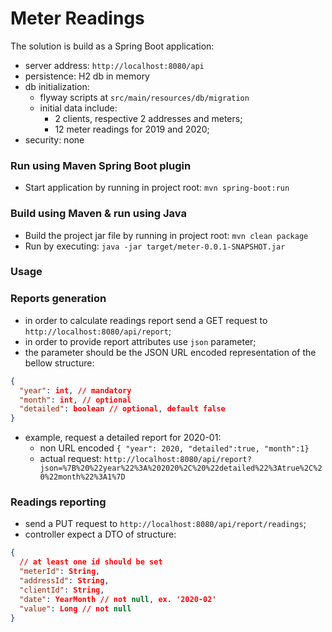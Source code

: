 # Meter Readings
The solution is build as a Spring Boot application:
* server address: `http://localhost:8080/api`
* persistence: H2 db in memory
* db initialization: 
  * flyway scripts at `src/main/resources/db/migration`
  * initial data include:
    * 2 clients, respective 2 addresses and meters;
    * 12 meter readings for 2019 and 2020;
* security: none

### Run using Maven Spring Boot plugin
* Start application by running in project root: `mvn spring-boot:run`

### Build using Maven & run using Java 
* Build the project jar file by running in project root: `mvn clean package`
* Run by executing: `java -jar target/meter-0.0.1-SNAPSHOT.jar`

### Usage
### Reports generation
* in order to calculate readings report send a GET request to 
  `http://localhost:8080/api/report`;
* in order to provide report attributes use `json` parameter;
* the parameter should be the JSON URL encoded representation of the bellow structure:
```json
{
  "year": int, // mandatory
  "month": int, // optional
  "detailed": boolean // optional, default false
}
```
* example, request a detailed report for 2020-01: 
  * non URL encoded `{ "year": 2020, "detailed":true, "month":1}`
  * actual request: `http://localhost:8080/api/report?json=%7B%20%22year%22%3A%202020%2C%20%22detailed%22%3Atrue%2C%20%22month%22%3A1%7D`

### Readings reporting
* send a PUT request to `http://localhost:8080/api/report/readings`;
* controller expect a DTO of structure:

```json
{
  // at least one id should be set
  "meterId": String,
  "addressId": String,
  "clientId": String, 
  "date": YearMonth // not null, ex. '2020-02'
  "value": Long // not null
}
```
